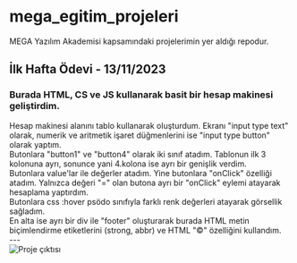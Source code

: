 # mega_egitim_projeleri
MEGA Yazılım Akademisi kapsamındaki projelerimin yer aldığı repodur.

## İlk Hafta Ödevi - 13/11/2023
### Burada HTML, CS ve JS kullanarak basit bir hesap makinesi geliştirdim.
Hesap makinesi alanını tablo kullanarak oluşturdum. Ekranı "input type text" olarak, numerik ve aritmetik işaret düğmenlerini ise "input type button" olarak yaptım.<br>
Butonlara "button1" ve "button4" olarak iki sınıf atadım. Tablonun ilk 3 kolonuna ayrı, sonunce yani 4.kolona ise ayrı bir genişlik verdim.<br>
Butonlara value'lar ile değerler atadım. Yine butonlara "onClick" özelliği atadım. Yalnızca değeri "=" olan butona ayrı bir "onClick" eylemi atayarak hesaplama yaptırdım.<br>
Butonlara css :hover psödo sınıfıyla farklı renk değerleri atayarak görsellik sağladım.<br>
En alta ise ayrı bir div ile "footer" oluşturarak burada HTML metin biçimlendirme etiketlerini (strong, abbr) ve HTML "&copy;" özelliğini kullandım.<br>
---<br>
![Proje çıktısı](https://i.hizliresim.com/oa726ww.png)

